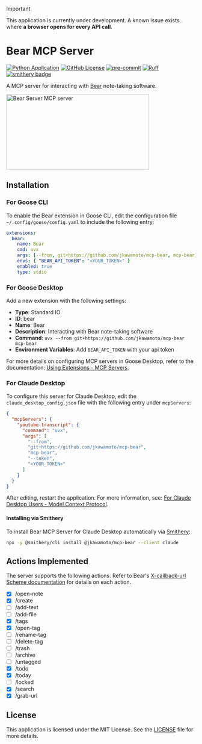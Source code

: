 > [!IMPORTANT]
> This application is currently under development. A known issue exists where **a browser opens for every API call**.

# Bear MCP Server
[![Python Application](https://github.com/jkawamoto/mcp-bear/actions/workflows/python-app.yaml/badge.svg)](https://github.com/jkawamoto/mcp-bear/actions/workflows/python-app.yaml)
[![GitHub License](https://img.shields.io/github/license/jkawamoto/mcp-bear)](https://github.com/jkawamoto/mcp-bear/blob/main/LICENSE)
[![pre-commit](https://img.shields.io/badge/pre--commit-enabled-brightgreen?logo=pre-commit)](https://github.com/pre-commit/pre-commit)
[![Ruff](https://img.shields.io/endpoint?url=https://raw.githubusercontent.com/astral-sh/ruff/main/assets/badge/v2.json)](https://github.com/astral-sh/ruff)
[![smithery badge](https://smithery.ai/badge/@jkawamoto/mcp-bear)](https://smithery.ai/server/@jkawamoto/mcp-bear)

A MCP server for interacting with [Bear](https://bear.app/) note-taking software.

<a href="https://glama.ai/mcp/servers/2gg54jdwwv"><img width="380" height="200" src="https://glama.ai/mcp/servers/2gg54jdwwv/badge" alt="Bear Server MCP server" /></a>

## Installation

### For Goose CLI
To enable the Bear extension in Goose CLI,
edit the configuration file `~/.config/goose/config.yaml` to include the following entry:

```yaml
extensions:
  bear:
    name: Bear
    cmd: uvx
    args: [--from, git+https://github.com/jkawamoto/mcp-bear, mcp-bear]
    envs: { "BEAR_API_TOKEN": "<YOUR_TOKEN>" }
    enabled: true
    type: stdio
```

### For Goose Desktop
Add a new extension with the following settings:

- **Type**: Standard IO
- **ID**: bear
- **Name**: Bear
- **Description**: Interacting with Bear note-taking software
- **Command**: `uvx --from git+https://github.com/jkawamoto/mcp-bear mcp-bear`
- **Environment Variables**: Add `BEAR_API_TOKEN` with your api token

For more details on configuring MCP servers in Goose Desktop,
refer to the documentation:
[Using Extensions - MCP Servers](https://block.github.io/goose/docs/getting-started/using-extensions#mcp-servers).

### For Claude Desktop
To configure this server for Claude Desktop, edit the `claude_desktop_config.json` file with the following entry under
`mcpServers`:

```json
{
  "mcpServers": {
    "youtube-transcript": {
      "command": "uvx",
      "args": [
        "--from",
        "git+https://github.com/jkawamoto/mcp-bear",
        "mcp-bear",
        "--token",
        "<YOUR_TOKEN>"
      ]
    }
  }
}
```
After editing, restart the application.
For more information,
see: [For Claude Desktop Users - Model Context Protocol](https://modelcontextprotocol.io/quickstart/user).

#### Installing via Smithery
To install Bear MCP Server for Claude Desktop automatically via [Smithery](https://smithery.ai/server/@jkawamoto/mcp-bear):

```bash
npx -y @smithery/cli install @jkawamoto/mcp-bear --client claude
```

## Actions Implemented

The server supports the following actions.
Refer to Bear's [X-callback-url Scheme documentation](https://bear.app/faq/x-callback-url-scheme-documentation/) for details on each action.

- [x] /open-note
- [x] /create
- [ ] /add-text
- [ ] /add-file
- [x] /tags
- [x] /open-tag
- [ ] /rename-tag
- [ ] /delete-tag
- [ ] /trash
- [ ] /archive
- [ ] /untagged
- [x] /todo
- [x] /today
- [ ] /locked
- [x] /search
- [x] /grab-url

## License
This application is licensed under the MIT License. See the [LICENSE](LICENSE) file for more details.
